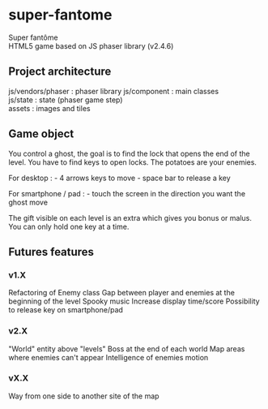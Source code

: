 # super-fantome
Super fantôme  
HTML5 game based on JS phaser library (v2.4.6)

## Project architecture
js/vendors/phaser : phaser library
js/component : main classes  
js/state : state (phaser game step)  
assets : images and tiles

## Game object
You control a ghost, the goal is to find the lock that opens the end of the level. You have to find keys to open locks.
The potatoes are your enemies.

For desktop :
    - 4 arrows keys to move
    - space bar to release a key

For smartphone / pad :
    - touch the screen in the direction you want the ghost move

The gift visible on each level is an extra which gives you bonus or malus.
You can only hold one key at a time.

## Futures features
### v1.X
Refactoring of Enemy class
Gap between player and enemies at the beginning of the level
Spooky music
Increase display time/score
Possibility to release key on smartphone/pad

### v2.X
"World" entity above "levels"
Boss at the end of each world
Map areas where enemies can't appear
Intelligence of enemies motion 

### vX.X
Way from one side to another site of the map
